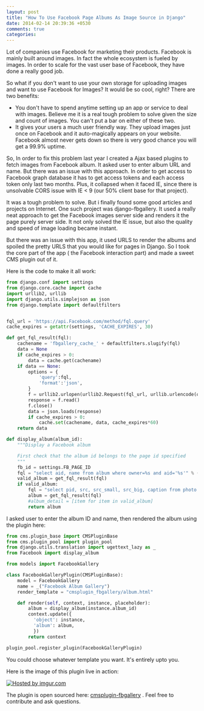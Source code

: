 ```yaml
---
layout: post
title: "How To Use Facebook Page Albums As Image Source in Django"
date: 2014-02-14 20:39:36 +0530
comments: true
categories: 
---
```


Lot of companies use Facebook for marketing their products. Facebook is mainly built around images. In fact the whole ecosystem is fueled by images. In order to scale for the vast user base of Facebook, they have done a really good job. 

So what if you don't want to use your own storage for uploading images and want to use Facebook for Images? It would be so cool, right?
There are two benefits:

- You don't have to spend anytime setting up an app or service to deal with images. Believe me it is a real tough problem to solve given the size and count of images. You can't put a bar on either of these two.
- It gives your users a much user friendly way. They upload images just once on Facebook and it auto-magically appears on your website. Facebook almost never gets down so there is very good chance you will get a 99.9% uptime. 

So, In order to fix this problem last year I created a Ajax based plugins to fetch images from Facebook album. It asked user to enter album URL and name. But there was an issue with this approach. In order to get access to Facebook graph database it has to get access tokens and each access token only last two months. Plus, it collapsed when it faced IE, since there is unsolvable CORS issue with IE < 9 (our 50% client base for that project).


It was a tough problem to solve. But i finally found some good articles and projects on Internet. One such project was django-fbgallery. It used a really neat approach to get the Facebook images server side and renders it the page purely server side. It not only solved the IE issue, but also the quality and speed of image loading became instant.

But there was an issue with this app, it used URLS to render the albums and spoiled the pretty URLS that you would like for pages in Django. So I took the core part of the app ( the Facebook interaction part) and made a sweet CMS plugin out of it. 

Here is the code to make it all work:

```python Facebook.py 
from django.conf import settings
from django.core.cache import cache
import urllib2, urllib
import django.utils.simplejson as json
from django.template import defaultfilters


fql_url = 'https://api.Facebook.com/method/fql.query'
cache_expires = getattr(settings, 'CACHE_EXPIRES', 30)

def get_fql_result(fql):
    cachename = 'fbgallery_cache_' + defaultfilters.slugify(fql)
    data = None
    if cache_expires > 0:
        data = cache.get(cachename)
    if data == None: 
        options = {
            'query':fql,
            'format':'json',
        }
        f = urllib2.urlopen(urllib2.Request(fql_url, urllib.urlencode(options)))
        response = f.read()
        f.close()  
        data = json.loads(response)
        if cache_expires > 0:
            cache.set(cachename, data, cache_expires*60)
    return data

def display_album(album_id):
    """Display a Facebook album

    First check that the album id belongs to the page id specified
    """
    fb_id = settings.FB_PAGE_ID
    fql = "select aid, name from album where owner=%s and aid='%s'" % (fb_id, album_id)
    valid_album = get_fql_result(fql)
    if valid_album:
        fql = "select pid, src, src_small, src_big, caption from photo where aid = '%s'  order by created desc" % album_id
        album = get_fql_result(fql)
        #album_detail = [item for item in valid_album]       
        return album
```

I asked user to enter the album ID and name, then rendered the album using the plugin here:


```python cms_plugins.py 
from cms.plugin_base import CMSPluginBase
from cms.plugin_pool import plugin_pool
from django.utils.translation import ugettext_lazy as _
from Facebook import display_album

from models import FacebookGallery

class FacebookGalleryPlugin(CMSPluginBase):
    model = FacebookGallery
    name = _("Facebook Album Gallery")
    render_template = "cmsplugin_fbgallery/album.html"

    def render(self, context, instance, placeholder):
        album = display_album(instance.album_id)
        context.update({
          'object': instance,
          'album': album,
          })
        return context

plugin_pool.register_plugin(FacebookGalleryPlugin)
```

You could choose whatever template you want. It's entirely upto you.  

Here is the image of this plugin live in action: 

<a href="http://imgur.com/dmrxcXh"><img src="http://i.imgur.com/dmrxcXh.png" title="Hosted by imgur.com" /></a>

The plugin is open sourced here: [cmsplugin-fbgallery](https://github.com/changer/cmsplugin-fbgallery) . Feel free to contribute and ask questions.